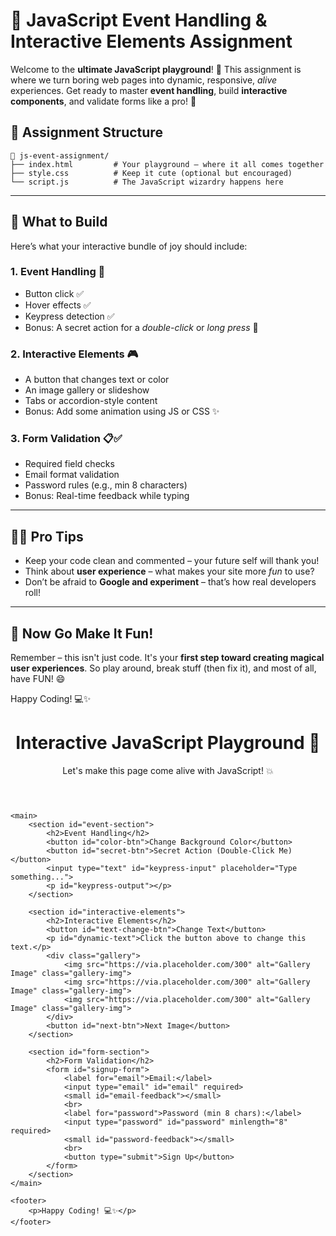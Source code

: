 # 🎯 JavaScript Event Handling & Interactive Elements Assignment

Welcome to the **ultimate JavaScript playground**! 🎉 This assignment is where we turn boring web pages into dynamic, responsive, *alive* experiences. Get ready to master **event handling**, build **interactive components**, and validate forms like a pro! 💪

## 📁 Assignment Structure

```
📂 js-event-assignment/
├── index.html         # Your playground – where it all comes together
├── style.css          # Keep it cute (optional but encouraged)
└── script.js          # The JavaScript wizardry happens here
```

---

## 🧪 What to Build

Here’s what your interactive bundle of joy should include:

### 1. Event Handling 🎈  
- Button click ✅  
- Hover effects ✅  
- Keypress detection ✅  
- Bonus: A secret action for a *double-click* or *long press* 🤫

### 2. Interactive Elements 🎮  
- A button that changes text or color  
- An image gallery or slideshow  
- Tabs or accordion-style content  
- Bonus: Add some animation using JS or CSS ✨

### 3. Form Validation 📋✅  
- Required field checks  
- Email format validation  
- Password rules (e.g., min 8 characters)  
- Bonus: Real-time feedback while typing

---

## 🧙‍♂️ Pro Tips

- Keep your code clean and commented – your future self will thank you!
- Think about **user experience** – what makes your site more *fun* to use?
- Don’t be afraid to **Google and experiment** – that’s how real developers roll!

---

## 🎉 Now Go Make It Fun!

Remember – this isn't just code. It's your **first step toward creating magical user experiences**. So play around, break stuff (then fix it), and most of all, have FUN! 😄

Happy Coding! 💻✨  




<!DOCTYPE html>
<html lang="en">
<head>
    <meta charset="UTF-8">
    <meta name="viewport" content="width=device-width, initial-scale=1.0">
    <title>JavaScript Event Handling Playground</title>
    <link rel="stylesheet" href="style.css">
    <script src="script.js" defer></script>
</head>
<body>
    <header>
        <h1>Interactive JavaScript Playground 🎉</h1>
        <p>Let's make this page come alive with JavaScript! 💥</p>
    </header>
    
    <main>
        <section id="event-section">
            <h2>Event Handling</h2>
            <button id="color-btn">Change Background Color</button>
            <button id="secret-btn">Secret Action (Double-Click Me)</button>
            <input type="text" id="keypress-input" placeholder="Type something...">
            <p id="keypress-output"></p>
        </section>
        
        <section id="interactive-elements">
            <h2>Interactive Elements</h2>
            <button id="text-change-btn">Change Text</button>
            <p id="dynamic-text">Click the button above to change this text.</p>
            <div class="gallery">
                <img src="https://via.placeholder.com/300" alt="Gallery Image" class="gallery-img">
                <img src="https://via.placeholder.com/300" alt="Gallery Image" class="gallery-img">
                <img src="https://via.placeholder.com/300" alt="Gallery Image" class="gallery-img">
            </div>
            <button id="next-btn">Next Image</button>
        </section>
        
        <section id="form-section">
            <h2>Form Validation</h2>
            <form id="signup-form">
                <label for="email">Email:</label>
                <input type="email" id="email" required>
                <small id="email-feedback"></small>
                <br>
                <label for="password">Password (min 8 chars):</label>
                <input type="password" id="password" minlength="8" required>
                <small id="password-feedback"></small>
                <br>
                <button type="submit">Sign Up</button>
            </form>
        </section>
    </main>
    
    <footer>
        <p>Happy Coding! 💻✨</p>
    </footer>
</body>
</html>
